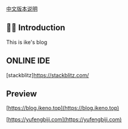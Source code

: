 
[中文版本说明](./README_CN.md)

## 👏🏻 Introduction

This is ike's blog

## ONLINE IDE
[stackblitz]https://stackblitz.com/

## Preview

[https://blog.ikeno.top](https://blog.ikeno.top) 

[https://yufengbiji.com](https://yufengbiji.com)  
